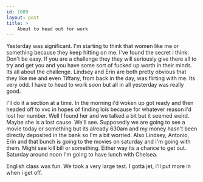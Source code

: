 ```yaml
---
id: 1089
layout: post
title: >
    About to head out for work
---
```


Yesterday was significant. I'm starting to think that women like me or something because they keep hitting on me. I've found the secret i think: Don't be easy. If you are a challenge they they will seriously give there all to try and get you and you have some sort of fucked up worth in their minds. Its all about the challenge. Lindsey and Erin are both pretty obvious that they like me and even Tiffany, from back in the day, was flirting with me. Its very odd. I have to head to work soon but all in all yesterday was really good.

I'll do it a section at a time. In the morning i'd woken up got ready and then headed off to vvc in hopes of finding lois because for whatever reason i'd lost her number. Well I found her and we talked a bit but it seemed weird. Maybe she is a lost cause. We'll see. Supposedly we are going to see a movie today or something but its already 630am and my money hasn't been directly deposited in the bank so I'm a bit worried. Also Lindsey, Antonio, Erin and that bunch is going to the movies on saturday and I'm going with them. Might see kill bill or something. Either way its a chance to get out. Saturday around noon I'm going to have lunch with Chelsea.

English class was fun. We took a very large test. I gotta jet, i'll put more in when i get off.
